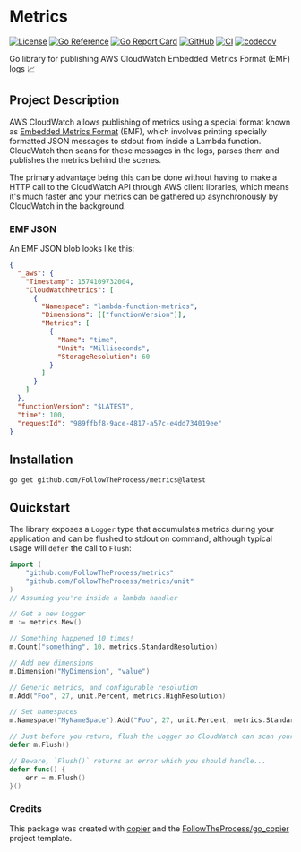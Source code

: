 # Metrics

[![License](https://img.shields.io/github/license/FollowTheProcess/metrics)](https://github.com/FollowTheProcess/metrics)
[![Go Reference](https://pkg.go.dev/badge/github.com/FollowTheProcess/metrics.svg)](https://pkg.go.dev/github.com/FollowTheProcess/metrics)
[![Go Report Card](https://goreportcard.com/badge/github.com/FollowTheProcess/metrics)](https://goreportcard.com/report/github.com/FollowTheProcess/metrics)
[![GitHub](https://img.shields.io/github/v/release/FollowTheProcess/metrics?logo=github&sort=semver)](https://github.com/FollowTheProcess/metrics)
[![CI](https://github.com/FollowTheProcess/metrics/workflows/CI/badge.svg)](https://github.com/FollowTheProcess/metrics/actions?query=workflow%3ACI)
[![codecov](https://codecov.io/gh/FollowTheProcess/metrics/branch/main/graph/badge.svg)](https://codecov.io/gh/FollowTheProcess/metrics)

Go library for publishing AWS CloudWatch Embedded Metrics Format (EMF) logs 📈

## Project Description

AWS CloudWatch allows publishing of metrics using a special format known as [Embedded Metrics Format] (EMF), which involves printing specially formatted JSON messages to stdout
from inside a Lambda function. CloudWatch then scans for these messages in the logs, parses them and publishes the metrics behind the scenes.

The primary advantage being this can be done without having to make a HTTP call to the CloudWatch API through AWS client libraries, which means it's much faster and your metrics
can be gathered up asynchronously by CloudWatch in the background.

### EMF JSON

An EMF JSON blob looks like this:

```json
{
  "_aws": {
    "Timestamp": 1574109732004,
    "CloudWatchMetrics": [
      {
        "Namespace": "lambda-function-metrics",
        "Dimensions": [["functionVersion"]],
        "Metrics": [
          {
            "Name": "time",
            "Unit": "Milliseconds",
            "StorageResolution": 60
          }
        ]
      }
    ]
  },
  "functionVersion": "$LATEST",
  "time": 100,
  "requestId": "989ffbf8-9ace-4817-a57c-e4dd734019ee"
}
```

## Installation

```shell
go get github.com/FollowTheProcess/metrics@latest
```

## Quickstart

The library exposes a `Logger` type that accumulates metrics during your application and can be flushed to stdout on command, although typical usage will `defer` the call
to `Flush`:

```go
import (
    "github.com/FollowTheProcess/metrics"
    "github.com/FollowTheProcess/metrics/unit"
)
// Assuming you're inside a lambda handler

// Get a new Logger
m := metrics.New()

// Something happened 10 times!
m.Count("something", 10, metrics.StandardResolution)

// Add new dimensions
m.Dimension("MyDimension", "value")

// Generic metrics, and configurable resolution
m.Add("Foo", 27, unit.Percent, metrics.HighResolution)

// Set namespaces
m.Namespace("MyNameSpace").Add("Foo", 27, unit.Percent, metrics.StandardResolution)

// Just before you return, flush the Logger so CloudWatch can scan your metrics
defer m.Flush()

// Beware, `Flush()` returns an error which you should handle...
defer func() {
    err = m.Flush()
}()
```

### Credits

This package was created with [copier] and the [FollowTheProcess/go_copier] project template.

[copier]: https://copier.readthedocs.io/en/stable/
[FollowTheProcess/go_copier]: https://github.com/FollowTheProcess/go_copier
[Embedded Metrics Format]: https://docs.aws.amazon.com/AmazonCloudWatch/latest/monitoring/CloudWatch_Embedded_Metric_Format_Specification.html
